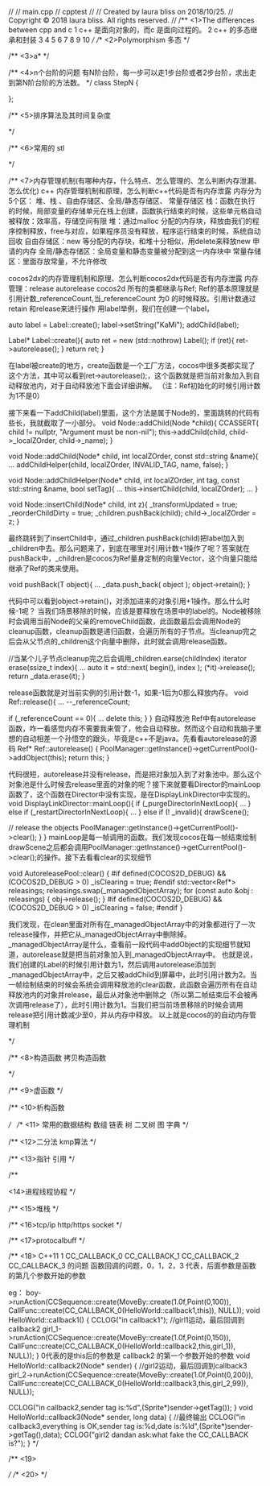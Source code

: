 //
//  main.cpp
//  cpptest
//
//  Created by laura bliss on 2018/10/25.
//  Copyright © 2018 laura bliss. All rights reserved.
//
/**
 <1>The differences between cpp and c
 1 c++ 是面向对象的，而c 是面向过程的。
 2 c++ 的多态继承和封装
 3
 4
 5
 6
 7
 8
 9
 10
 */
/**
 <2>Polymorphism 多态
 */

/**
<3>a*
 */


/**
<4>n个台阶的问题
  有N阶台阶，每一步可以走1步台阶或者2步台阶，求出走到第N阶台阶的方法数。
 */
class StepN
{
    
};



/**
 <5>排序算法及其时间复杂度

 */

/**
 <6>常用的 stl

 */

/**
 <7>内存管理机制(有哪种内存，什么特点、怎么管理的、怎么判断内存泄漏、怎么优化)
 c++ 内存管理机制和原理，怎么判断c++代码是否有内存泄露
 内存分为5个区： 堆、栈 、自由存储区、全局/静态存储区、 常量存储区
 栈：函数在执行的时候，局部变量的存储单元在栈上创建，函数执行结束的时候，这些单元格自动被释放：效率高，存储空间有限
 堆：通过malloc 分配的内存块，释放由我们的程序控制释放，free与对应，如果程序员没有释放，程序运行结束的时候，系统自动回收
 自由存储区：new 等分配的内存块，和堆十分相似，用delete来释放new 申请的内存
 全局/静态存储区：全局变量和静态变量被分配到这一内存块中
 常量存储区：里面存放常量，不允许修改
 
 cocos2dx的内存管理机制和原理、怎么判断cocos2dx代码是否有内存泄露
 内存管理：release autorelease
 cocos2d 所有的类都继承与Ref; Ref的基本原理就是引用计数_referenceCount,当_referenceCount 为0 的时候释放。引用计数通过retain 和release来进行操作
 用label举例，我们在创建一个label，
 
 auto label = Label::create();
 label->setString("KaMi");
 addChild(label);
 
 Label* Label::create(){
 auto ret = new (std::nothrow) Label();
 if (ret){
 ret->autorelease();
 }
 return ret;
 }
 
 在label被create的地方，create函数是一个工厂方法，cocos中很多类都实现了这个方法，其中可以看到ret->autorelease();，这个函数就是把当前对象加入到自动释放池内，对于自动释放池下面会详细讲解。
 （注：Ref初始化的时候引用计数为1不是0）
 
 接下来看一下addChild(label)里面，这个方法是属于Node的，里面跳转的代码有些长，我就截取了一小部分。
 void Node::addChild(Node *child){
 CCASSERT( child != nullptr, "Argument must be non-nil");
 this->addChild(child, child->_localZOrder, child->_name);
 }
 
 void Node::addChild(Node* child, int localZOrder, const std::string &name){
 ...
 addChildHelper(child, localZOrder, INVALID_TAG, name, false);
 }
 
 void Node::addChildHelper(Node* child, int localZOrder, int tag, const std::string &name, bool setTag){
 ...
 this->insertChild(child, localZOrder);
 ...
 }
 
 void Node::insertChild(Node* child, int z){
 _transformUpdated = true;
 _reorderChildDirty = true;
 _children.pushBack(child);
 child->_localZOrder = z;
 }
 
 最终跳转到了insertChild中，通过_children.pushBack(child)把label加入到_children中去。那么问题来了，到底在哪里对引用计数+1操作了呢？答案就在pushBack中，_children是cocos为Ref量身定制的向量Vector<T>，这个向量只能给继承了Ref的类来使用。
 
 void pushBack(T object){
 ...
 _data.push_back( object );
 object->retain();
 }
 
 代码中可以看到object->retain()，对添加进来的对象引用+1操作。那么什么时候-1呢？
 当我们场景移除的时候，应该是要释放在场景中的label的。Node被移除时会调用当前Node的父亲的removeChild函数，此函数最后会调用Node的cleanup函数，cleanup函数是递归函数，会遍历所有的子节点。当cleanup完之后会从父节点的_children这个向量中删除，此时就会调用release函数。
 
 //当某个儿子节点cleanup完之后会调用_children.earse(childIndex)
 iterator erase(ssize_t index){
 ...
 auto it = std::next( begin(), index );
 (*it)->release();
 return _data.erase(it);
 }
 
 release函数就是对当前实例的引用计数-1，如果-1后为0那么释放内存。
 void Ref::release(){
 ...
 --_referenceCount;
 
 if (_referenceCount == 0){
 ...
 delete this;
 }
 }
 自动释放池
 Ref中有autorelease函数，咋一看感觉内存不需要我来管了，他会自动释放。然而这个自动和我脑子里想的自动相差一个孙悟空的跟头，毕竟是c++不是java。先看看autorelease的源码
 Ref* Ref::autorelease()
 {
 PoolManager::getInstance()->getCurrentPool()->addObject(this);
 return this;
 }
 
 代码很短，autorelease并没有release，而是把对象加入到了对象池中。那么这个对象池是什么时候去release里面的对象的呢？接下来就要看Director的mainLoop函数了，这个函数在Director中没有实现，是在DisplayLinkDirector中实现的。
 void DisplayLinkDirector::mainLoop(){
 if (_purgeDirectorInNextLoop){
 ...
 }
 else if (_restartDirectorInNextLoop){
 ...
 }
 else if (! _invalid){
 drawScene();
 
 // release the objects
 PoolManager::getInstance()->getCurrentPool()->clear();
 }
 }
 mainLoop是每一帧调用的函数。我们发现cocos在每一帧结束绘制drawScene之后都会调用PoolManager::getInstance()->getCurrentPool()->clear();的操作。接下去看看clear的实现细节
 
 void AutoreleasePool::clear()
 {
 #if defined(COCOS2D_DEBUG) && (COCOS2D_DEBUG > 0)
 _isClearing = true;
 #endif
 std::vector<Ref*> releasings;
 releasings.swap(_managedObjectArray);
 for (const auto &obj : releasings)
 {
 obj->release();
 }
 #if defined(COCOS2D_DEBUG) && (COCOS2D_DEBUG > 0)
 _isClearing = false;
 #endif
 }
 
 我们发现，在clean里面对所有在_managedObjectArray中的对象都进行了一次release操作，并把它从_managedObjectArray中删除掉。_managedObjectArray是什么，查看前一段代码中addObject的实现细节就知道，autorelease就是把当前对象加入到_managedObjectArray中。
 也就是说，我们创建的Label的时候引用计数为1，然后调用autorelease添加到_managedObjectArray中，之后又被addChild到屏幕中，此时引用计数为2。当一帧绘制结束的时候会系统会调用释放池的clear函数，此函数会遍历所有在自动释放池内的对象并release，最后从对象池中删除之（所以第二帧结束后不会被再次调用release了），此时引用计数为1。当我们把当前场景移除的时候会调用release把引用计数减少至0，并从内存中释放。
 以上就是cocos的的自动内存管理机制
 
 */

/**
 <8>构造函数
 拷贝构造函数

*/

/**
 <9>虚函数
 */

/**
 <10>析构函数

 */
 
/**
<11> 常用的数据结构 数组 链表 树 二叉树 图 字典
 */

/**
<12>二分法 kmp算法
 */

/**
 <13>指针 引用
 */

/**
 
<14>进程线程协程
 */

/**
<15>堆栈
 */

/**
<16>tcp/ip http/https socket
 */

/**
<17>protocalbuff
 */

/**
<18> C++11
    1 CC_CALLBACK_0 CC_CALLBACK_1 CC_CALLBACK_2 CC_CALLBACK_3 的问题
    函数回调的问题，0，1，2，3 代表，后面参数是函数的第几个参数开始的参数

 eg：
 boy->runAction(CCSequence::create(MoveBy::create(1.0f,Point(0,100)),
 CallFunc::create(CC_CALLBACK_0(HelloWorld::callback1,this)),
 NULL));
 void HelloWorld::callback1()
 {
 CCLOG("in callback1");
 //girl1运动，最后回调到callback2
 girl_1->runAction(CCSequence::create(MoveBy::create(1.0f,Point(0,150)),
 CallFunc::create(CC_CALLBACK_0(HelloWorld::callback2,this,girl_1)),
 NULL));
 } 0代表的是this后的参数是 callback2 的第一个参数开始的参数
 void HelloWorld::callback2(Node* sender)
 {
 //girl2运动，最后回调到callback3
 girl_2->runAction(CCSequence::create(MoveBy::create(1.0f,Point(0,200)),
 CallFunc::create(CC_CALLBACK_0(HelloWorld::callback3,this,girl_2,99)),
 NULL));
 
 CCLOG("in callback2,sender tag is:%d",(Sprite*)sender->getTag());
 }
 void HelloWorld::callback3(Node* sender, long data)
 {
 //最终输出
 CCLOG("in callback3,everything is OK,sender tag is:%d,date is:%ld",(Sprite*)sender->getTag(),data);
 CCLOG("girl2 dandan ask:what fake the CC_CALLBACK is?");
 }
 */

/**
 <19>

 */
/**
 <20>
 */